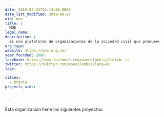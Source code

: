 ```yaml
---
date: 2019-07-21T23:14:06.000Z
date_last_modified: 2019-08-28
uid: moe
title: |
  MOE
legal_name: 
description: |
  Es una plataforma de organizaciones de la sociedad civil que promueve el ejercicio de los derechos civiles y políticos de la ciudadanía, fomentando la participación y la democracia por medio de monitoreo y observación electoral.
org_type: 
website: https://moe.org.co/
year_founded: 2006
facebook: https://www.facebook.com/moecolombia/?ref=br_rs
twitter: https://twitter.com/moecolombia?lang=es
tags:

cities: 
  - Bogotá
projects_uids:


---
```


Esta organización tiene los siguientes proyectos:



